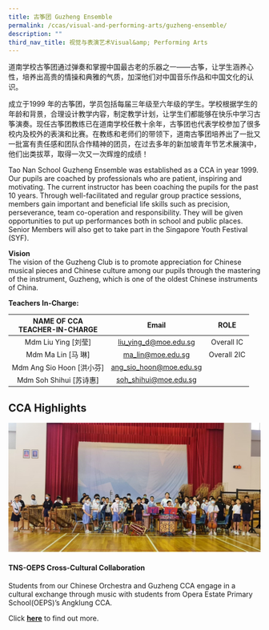 ```yaml
---
title: 古筝团 Guzheng Ensemble
permalink: /ccas/visual-and-performing-arts/guzheng-ensemble/
description: ""
third_nav_title: 视觉与表演艺术Visual&amp; Performing Arts
---
```

道南学校古筝团通过弹奏和掌握中国最古老的乐器之一——古筝，让学生涵养心性，培养出高贵的情操和典雅的气质，加深他们对中国音乐作品和中国文化的认识。  
  
成立于1999 年的古筝团，学员包括每届三年级至六年级的学生。学校根据学生的年龄和背景，合理设计教学内容，制定教学计划，让学生们都能够在快乐中学习古筝演奏。现任古筝团教练已在道南学校任教十余年，古筝团也代表学校参加了很多校内及校外的表演和比赛。在教练和老师们的带领下，道南古筝团培养出了一批又一批富有责任感和团队合作精神的团员，在过去多年的新加坡青年节艺术展演中，他们出类拔萃，取得一次又一次辉煌的成绩！

Tao Nan School Guzheng Ensemble was established as a CCA in year 1999. Our pupils are coached by professionals who are patient, inspiring and motivating. The current instructor has been coaching the pupils for the past 10 years. Through well-facilitated and regular group practice sessions, members gain important and beneficial life skills such as precision, perseverance, team co-operation and responsibility. They will be given opportunities to put up performances both in school and public places. Senior Members will also get to take part in the Singapore Youth Festival (SYF).

**Vision** <br>
The vision of the Guzheng Club is to promote appreciation for Chinese musical pieces and Chinese culture among our pupils through the mastering of the instrument, Guzheng, which is one of the oldest Chinese instruments of China.

**Teachers In-Charge:**

| NAME OF CCA<br>TEACHER-IN-CHARGE |          Email          |     ROLE    |
|:--------------------------------:|:-----------------------:|:-----------:|
|        Mdm Liu Ying [刘莹]       |  liu_ying_d@moe.edu.sg  |  Overall IC |
|        Mdm Ma Lin [马 琳]        |    ma_lin@moe.edu.sg    | Overall 2IC |
|     Mdm Ang Sio Hoon [洪小芬]    | ang_sio_hoon@moe.edu.sg |             |
|      Mdm Soh Shihui [苏诗惠]     |  soh_shihui@moe.edu.sg  |             |

CCA Highlights
--------------
![](/images/guzheng.jpeg)
#### TNS-OEPS Cross-Cultural Collaboration  

Students from our Chinese Orchestra and Guzheng CCA engage in a cultural exchange through music with students from Opera Estate Primary School(OEPS)’s Angklung CCA.

Click&nbsp;**[here](https://www.taonan.moe.edu.sg/tns-oeps-cross-cultural-collaboration/)**&nbsp;to find out more.